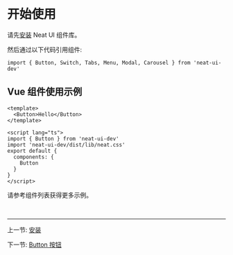 # 开始使用

请先[安装](#/doc/install) Neat UI 组件库。

然后通过以下代码引用组件:
```
import { Button, Switch, Tabs, Menu, Modal, Carousel } from 'neat-ui-dev'
```

## Vue 组件使用示例
```
<template>
  <Button>Hello</Button>
</template>

<script lang="ts">
import { Button } from 'neat-ui-dev'
import 'neat-ui-dev/dist/lib/neat.css'
export default {
  components: {
    Button
  }
}
</script>
```
请参考组件列表获得更多示例。

<br>

<hr style="height: 0.1em;">

上一节: [安装](#/doc/install)

下一节: [Button 按钮](#/doc/button)